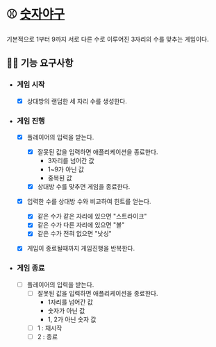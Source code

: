 # ⚾ [숫자야구](https://namu.wiki/w/%EC%88%AB%EC%9E%90%EC%95%BC%EA%B5%AC)

기본적으로 1부터 9까지 서로 다른 수로 이루어진 3자리의 수를 맞추는 게임이다.


## 🏃‍♂️ 기능 요구사항


- ### 게임 시작
    - [X] 상대방의 랜덤한 세 자리 수를 생성한다.


- ### 게임 진행
    - [X] 플레이어의 입력을 받는다.
        - [X] 잘못된 값을 입력하면 애플리케이션을 종료한다.
            - 3자리를 넘어간 값
            - 1~9가 아닌 값
            - 중복된 값
        - [X] 상대방 수를 맞추면 게임을 종료한다.
    - [X] 입력한 수를 상대방 수와 비교하여 힌트를 얻는다.
        - [X] 같은 수가 같은 자리에 있으면 "스트라이크"
        - [X] 같은 수가 다른 자리에 있으면 "볼"
        - [X] 같은 수가 전혀 없으면 "낫싱"
    - [X] 게임이 종료될때까지 게임진행을 반복한다.


- ### 게임 종료
    - [ ] 플레이어의 입력을 받는다.
        - [ ] 잘못된 값을 입력하면 애플리케이션을 종료한다.
          - 1자리를 넘어간 값
          - 숫자가 아닌 값
          - 1, 2가 아닌 숫자 값
        - [ ] 1 : 재시작
        - [ ] 2 : 종료
